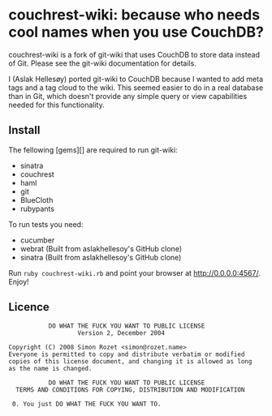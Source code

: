 couchrest-wiki: because who needs cool names when you use CouchDB?
========================================================

couchrest-wiki is a fork of git-wiki that uses CouchDB to store data
instead of Git. Please see the git-wiki documentation for details.

I (Aslak Hellesøy) ported git-wiki to CouchDB because I wanted to add meta tags 
and a tag cloud to the wiki. This seemed easier to do in a real database
than in Git, which doesn't provide any simple query or view capabilities
needed for this functionality.

## Install

The fellowing [gems][] are required to run git-wiki:

- sinatra
- couchrest
- haml
- git
- BlueCloth
- rubypants

To run tests you need:
- cucumber
- webrat (Built from aslakhellesoy's GitHub clone)
- sinatra (Built from aslakhellesoy's GitHub clone)

Run `ruby couchrest-wiki.rb` and point your browser at <http://0.0.0.0:4567/>. Enjoy!

## Licence
               DO WHAT THE FUCK YOU WANT TO PUBLIC LICENSE
                       Version 2, December 2004

    Copyright (C) 2008 Simon Rozet <simon@rozet.name>
    Everyone is permitted to copy and distribute verbatim or modified
    copies of this license document, and changing it is allowed as long
    as the name is changed.

               DO WHAT THE FUCK YOU WANT TO PUBLIC LICENSE
      TERMS AND CONDITIONS FOR COPYING, DISTRIBUTION AND MODIFICATION

     0. You just DO WHAT THE FUCK YOU WANT TO.
